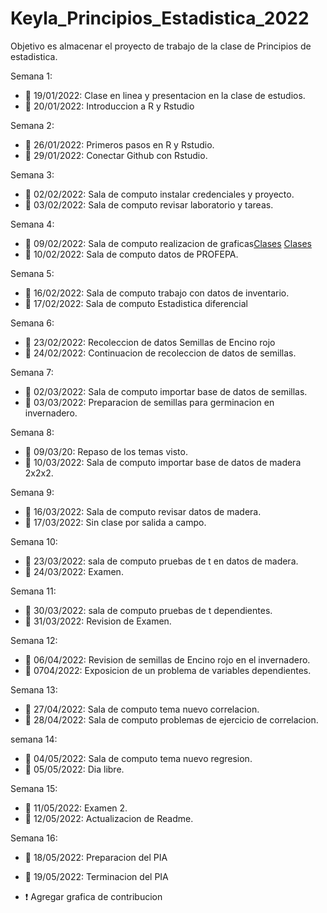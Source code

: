 # Keyla_Principios_Estadistica_2022
Objetivo es almacenar el proyecto de trabajo de la clase de Principios de estadistica.

Semana 1:
+ :dart: 19/01/2022: Clase en linea y presentacion en la clase de estudios.
+ :dart: 20/01/2022: Introduccion a R y Rstudio

Semana 2: 
+ :dart: 26/01/2022: Primeros pasos en R y Rstudio.
+ :dart: 29/01/2022: Conectar Github con Rstudio.

Semana 3:
+ :dart: 02/02/2022: Sala de computo instalar credenciales y proyecto.
+ :dart: 03/02/2022: Sala de computo revisar laboratorio y tareas. 

Semana 4:
+ :dart: 09/02/2022: Sala de computo realizacion de graficas[Clases](Clases/ClaseS4.R) [Clases](Clases/ClaseS4.pdf)
+ :dart: 10/02/2022: Sala de computo datos de PROFEPA. 

Semana 5:
+ :dart: 16/02/2022: Sala de computo trabajo con datos de inventario.
+ :dart: 17/02/2022: Sala de computo Estadistica diferencial

Semana 6:
+ :dart: 23/02/2022: Recoleccion de datos Semillas de Encino rojo
+ :dart: 24/02/2022: Continuacion de recoleccion de datos de semillas. 

Semana 7: 
+ :dart: 02/03/2022: Sala de computo importar base de datos de semillas. 
+ :dart: 03/03/2022: Preparacion de semillas para germinacion en invernadero. 

Semana 8:
+ :dart: 09/03/20: Repaso de los temas visto.
+ :dart: 10/03/2022: Sala de computo importar base de datos de madera 2x2x2.

Semana 9: 
+ :dart: 16/03/2022: Sala de computo revisar datos de madera.
+ :dart: 17/03/2022: Sin clase por salida a campo.

Semana 10:
+ :dart: 23/03/2022: sala de computo pruebas de t en datos de madera.
+ :dart: 24/03/2022: Examen. 

Semana 11: 
+ :dart: 30/03/2022: sala de computo pruebas de t dependientes. 
+ :dart: 31/03/2022: Revision de Examen. 

Semana 12:
+ :dart: 06/04/2022: Revision de semillas de Encino rojo en el invernadero.
+ :dart: 0704/2022: Exposicion de un problema de variables dependientes. 

Semana 13:
+ :dart: 27/04/2022: Sala de computo tema nuevo correlacion.
+ :dart: 28/04/2022: Sala de computo problemas de ejercicio de correlacion. 

semana 14: 
+ :dart: 04/05/2022: Sala de computo tema nuevo regresion.
+ :dart: 05/05/2022: Dia libre.

Semana 15:
+ :dart: 11/05/2022: Examen 2.
+ :dart: 12/05/2022: Actualizacion de Readme. 

Semana 16:
+ :dart: 18/05/2022: Preparacion del PIA
+ :dart: 19/05/2022: Terminacion del PIA 

+ :exclamation: Agregar grafica de contribucion 



